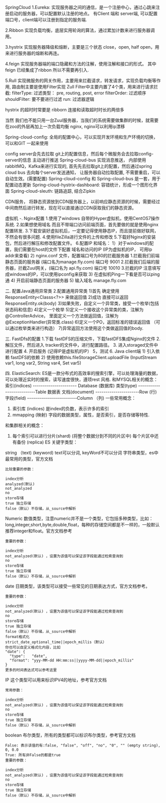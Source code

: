 SpringCloud
1.Eureka: 实现服务器之间的通信，是一个注册中心，通过心跳来注册启动的服务器，可以配置默认注册的地点。 有Client 端和 server端, 可以配置端口号，client端可以注册到指定的服务端.

2.Ribbon 实现负载均衡，底层实用轮询的算法，通过累加计数来进行服务器调用。

3.hystrix 实现服务器降级和熔断，主要是三个状态 close，open, half open，用来进行服务器的熔断和再连。

4.feign 实现服务器端的端口隐藏和方法的注解，使用注解和接口的形式。 其中feign 已经集成了ribbon 所以不需要再引入.

5.Rull 实现微服务的网关作用，主要用来拦截请求，转发请求，实现负载均衡等作用, 路由制主要是使用Filter实现 Zull Filter中主要内置了4个类，用来进行请求拦截: filterType: 过滤类型： pre, routing, post, error filterOrder: 过滤顺序 shouldFilter: 要不要进行过滤 run: 过滤器逻辑

hystrix 的超时时常要是 ribborn 连接和读取超时时长的两倍多

当然 我们也不能只用一台Zuul服务器，当我们的系统需要做集群的时候，就需要在zoo的外层再加上一次负载均衡 nginx, nginx可以利用ip漂移

Spring-cloud-config: 全局的配置中心，可以实现开发环境和生产环境的切换，可以和GIT 一起来使用

config server会先去拉取 git上的配置信息，然后每个微服务会去拉取config-server的信息
主动进行推送 Spring-cloud-bus 实现消息推送， 内部使用rabbitMQ，Kafka来进行实现的, 首先先去拉取git上的配置，然后通过spring cloud bus 去向每个server发送通知， 让服务器自动拉取配置, 不需要重启，可以自动生效。(需要配置) Spring-cloud-config 和 Spring-cloud-bus 是一套，用于配置动态更新
Spring-cloud-hystrix-dashboard: 容错统计，形成一个图形化界面 Spring-cloud-sleuth: 链路追踪, 结合Zipkin

CDN服务， 将静态资源放到CDN服务器上，以前响应静态资源的时候，需要经过中间商然后进行转发，现在可以直接通过CDN获取我们的静态资源。

虚拟机
-. Nginx配置 1.使用了windows 自带的Hyper虚拟机，使用CentOS7操作系统. 2.如果想使用域名 而且不带端口访问前端页面，首先要做的就是使用nginx配置转发. 3.下载安装好虚拟机后，一定要记得使用静态IP，而且提前做好联网，不然会有很多问题. 4.使用fileZilla进行文件的上传和修改 5.下载好Nginx的安装包，然后进行解压和修改配置文件。 6.配置IP 和域名： 1）对于windows的配置，我们需要在host的文件下配置 域名和访问的IP (IP为虚拟机的IP， 可用Ip addr来查看) 2) nginx.conf 文件，配置端口号为80的拦截服务器 1.拦截我们前端静态页面的服务器 (端口名为manage.fly.com) 端口号 9001 2.拦截我们后端的服务器，拦截Zuul网关，(端口名为 api.fly.com) 端口号 10010 3.拦截的IP 注意填写成windows的IP，可以使用ipconfig来获取 3) 在虚拟机Ping一下看是否可以ping通 4) 开启前端静态页面的服务器 5) 输入域名 manage.fly.com

二. 配置Java通用异常类 2.配置通用异常类 1)首先 确定使用ResponseEntity<Classs<?>> 来做返回值 2)成功 直接可以返回 ResponseEntity.ok(body) 3)如果失败，自定义一个异常类，接受一个枚举(包括状态码和信息) 4)定义一个枚举 5)定义一个接收这个异常类的类，注解为 @ControllerAdvice， 里面定义一个方法做返回值，注解为@ExceptionHandler(异常类.class) 6)定义一个PO，返回标准的错误返回值 （可以通过枚举类来进行构造） 7)异常返回方法使用这个类做返回值的body.

三. FastDfs的配置 1.下载 fastDFS的压缩文件，下载fastDFS集成Nginx的文件 2. 解压文件，然后进入 tracker的文件中，进行配置路径。 3. 进入storaged文件中进行配置 4. 开启服务 (记得IP是虚拟机的IP） 5，测试 6. Java client端 1) 引入依赖 fastDFS的依赖 2) 使用依赖this.fileStorageClient.uploadFile (InputStream var1, long var2, String var4, Set var5)


四. ElasticSearch:
  ES是一款分布式的高效率的搜索引擎，可以处理海量的数据，可以处理近实时的搜索，读写速度很快，遵顼rest 风格.
  和MYSQL相关的概念：
   索引(indices) ---------------------- Database (数据库)
   类型(type) --------------------------Table 数据表
   文档(document) ----------------------Row (行)
   字段(field) -------------------------Column （列)
  一些常用概念：
   1. 索引库 (indices) 是index的负数，表示许多的索引
   2. mmapping (映射) 字段的数据类型，属性，是否索引，是否存储等特性.
   
  和集群相关的概念：
   1. 每个索引可以进行分片(shard) (将整个数据分到不同的片区中) 每个片区中还有备份 (replica)
  ES 关键字类型：

   string （text) (keyword)  text可以分词, keyWord不可以分词
    字符串类型，es中最常用的类型，官方文档 

    比较重要的参数：

    index分析
    analyzed(默认)
    not_analyzed
    no
    store存储
    true 独立存储
    false（默认）不存储，从_source中解析

   Numeric
    数值类型，注意numeric并不是一个类型，它包括多种类型，比如：long,integer,short,byte,double,float，每种的存储空间都是不一样的，一般默认推荐integer和float。官方文档参考

    重要的参数：

    index分析
    not_analyzed(默认) ，设置为该值可以保证该字段能通过检索查询到
    no
    store存储
    true 独立存储
    false（默认）不存储，从_source中解析
    
   date
    日期类型，该类型可以接受一些常见的日期表达方式，官方文档参考。

    重要的参数：

    index分析
    not_analyzed(默认) ，设置为该值可以保证该字段能通过检索查询到
    no
    store存储
    true 独立存储
    false（默认）不存储，从_source中解析
    format格式化
    strict_date_optional_time||epoch_millis（默认）
    你也可以自定义格式化内容，比如
    "date": {
      "type":   "date",
      "format": "yyy-MM-dd HH:mm:ss||yyyy-MM-dd||epoch_millis"
    }
    更多的时间表达式可以参考这里
    
   IP
    这个类型可以用来标识IPV4的地址，参考官方文档

    常用参数：

    index分析
    not_analyzed(默认) ，设置为该值可以保证该字段能通过检索查询到
    no
    store存储
    true 独立存储
    false（默认）不存储，从_source中解析
    
   boolean
    布尔类型，所有的类型都可以标识布尔类型，参考官方文档

    False: 表示该值的有:false, "false", "off", "no", "0", "" (empty string), 0, 0.0
    True: 所有非False的都是true
    重要的参数：

    index分析
    not_analyzed(默认) ，设置为该值可以保证该字段能通过检索查询到
    no
    store存储
    true 独立存储
    false（默认）不存储，从_source中解析
